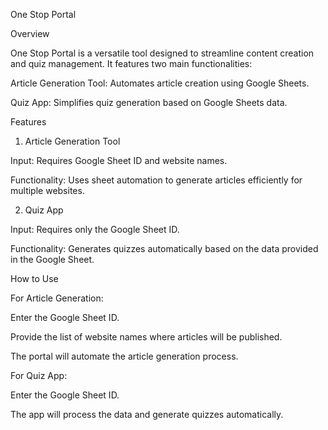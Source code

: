 One Stop Portal

Overview

One Stop Portal is a versatile tool designed to streamline content creation and quiz management. It features two main functionalities:

Article Generation Tool: Automates article creation using Google Sheets.

Quiz App: Simplifies quiz generation based on Google Sheets data.

Features

1. Article Generation Tool

Input: Requires Google Sheet ID and website names.

Functionality: Uses sheet automation to generate articles efficiently for multiple websites.

2. Quiz App

Input: Requires only the Google Sheet ID.

Functionality: Generates quizzes automatically based on the data provided in the Google Sheet.

How to Use

For Article Generation:

Enter the Google Sheet ID.

Provide the list of website names where articles will be published.

The portal will automate the article generation process.

For Quiz App:

Enter the Google Sheet ID.

The app will process the data and generate quizzes automatically.
